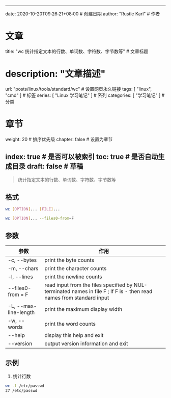 ---
date: 2020-10-20T09:26:21+08:00  # 创建日期
author: "Rustle Karl"  # 作者

# 文章
title: "wc 统计指定文本的行数、单词数、字符数、字节数等"  # 文章标题
# description: "文章描述"
url:  "posts/linux/tools/standard/wc"  # 设置网页永久链接
tags: [ "linux", "cmd" ]  # 标签
series: [ "Linux 学习笔记" ]  # 系列
categories: [ "学习笔记" ]  # 分类

# 章节
weight: 20 # 排序优先级
chapter: false  # 设置为章节

index: true  # 是否可以被索引
toc: true  # 是否自动生成目录
draft: false  # 草稿
----

> 统计指定文本的行数、单词数、字符数、字节数等

## 格式

```bash
wc [OPTION]... [FILE]...

wc [OPTION]... --files0-from=F
```

## 参数

| 参数 | 作用 |
| -------- | -------- |
| -c, --bytes | print the byte counts |
| -m, --chars | print the character counts |
| -l, --lines | print the newline counts |
| --files0-from = F | read input from the files specified by NUL-terminated names in file F ; If F is - then read names from standard input |
| -L, --max-line-length | print the maximum display width |
| -w, --words | print the word counts |
| --help | display this help and exit |
| --version | output version information and exit |

## 示例

1. 统计行数

```bash
wc -l /etc/passwd
27 /etc/passwd
```
